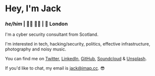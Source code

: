 # Hey, I'm Jack
### *he/him* | 🕺🏼 🏳️‍🌈 | 📍 London

I'm a cyber security consultant from Scotland.

I'm interested in tech, hacking/security, politics, effective infrastructure, photography and noisy music.

You can find me on [Twitter](https://twitter.com/jackal_lol), [LinkedIn](https://linkedin.com/in/jb46), [GitHub](https://github.com/j-ckal), [Soundcloud](https://soundcloud.com/j4cka1) & [Unsplash](https://unsplash.com/@j_ckal).

If you'd like to chat, my email is jack@imap.cc. 😎
